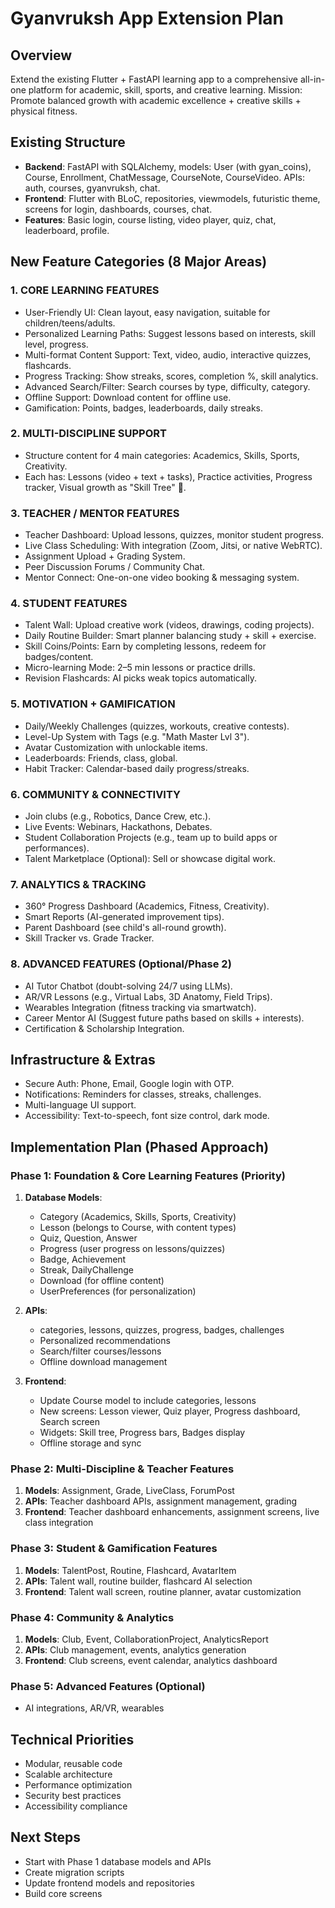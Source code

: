 # Gyanvruksh App Extension Plan

## Overview
Extend the existing Flutter + FastAPI learning app to a comprehensive all-in-one platform for academic, skill, sports, and creative learning. Mission: Promote balanced growth with academic excellence + creative skills + physical fitness.

## Existing Structure
- **Backend**: FastAPI with SQLAlchemy, models: User (with gyan_coins), Course, Enrollment, ChatMessage, CourseNote, CourseVideo. APIs: auth, courses, gyanvruksh, chat.
- **Frontend**: Flutter with BLoC, repositories, viewmodels, futuristic theme, screens for login, dashboards, courses, chat.
- **Features**: Basic login, course listing, video player, quiz, chat, leaderboard, profile.

## New Feature Categories (8 Major Areas)

### 1. CORE LEARNING FEATURES
- User-Friendly UI: Clean layout, easy navigation, suitable for children/teens/adults.
- Personalized Learning Paths: Suggest lessons based on interests, skill level, progress.
- Multi-format Content Support: Text, video, audio, interactive quizzes, flashcards.
- Progress Tracking: Show streaks, scores, completion %, skill analytics.
- Advanced Search/Filter: Search courses by type, difficulty, category.
- Offline Support: Download content for offline use.
- Gamification: Points, badges, leaderboards, daily streaks.

### 2. MULTI-DISCIPLINE SUPPORT
- Structure content for 4 main categories: Academics, Skills, Sports, Creativity.
- Each has: Lessons (video + text + tasks), Practice activities, Progress tracker, Visual growth as "Skill Tree" 🌱.

### 3. TEACHER / MENTOR FEATURES
- Teacher Dashboard: Upload lessons, quizzes, monitor student progress.
- Live Class Scheduling: With integration (Zoom, Jitsi, or native WebRTC).
- Assignment Upload + Grading System.
- Peer Discussion Forums / Community Chat.
- Mentor Connect: One-on-one video booking & messaging system.

### 4. STUDENT FEATURES
- Talent Wall: Upload creative work (videos, drawings, coding projects).
- Daily Routine Builder: Smart planner balancing study + skill + exercise.
- Skill Coins/Points: Earn by completing lessons, redeem for badges/content.
- Micro-learning Mode: 2–5 min lessons or practice drills.
- Revision Flashcards: AI picks weak topics automatically.

### 5. MOTIVATION + GAMIFICATION
- Daily/Weekly Challenges (quizzes, workouts, creative contests).
- Level-Up System with Tags (e.g. "Math Master Lvl 3").
- Avatar Customization with unlockable items.
- Leaderboards: Friends, class, global.
- Habit Tracker: Calendar-based daily progress/streaks.

### 6. COMMUNITY & CONNECTIVITY
- Join clubs (e.g., Robotics, Dance Crew, etc.).
- Live Events: Webinars, Hackathons, Debates.
- Student Collaboration Projects (e.g., team up to build apps or performances).
- Talent Marketplace (Optional): Sell or showcase digital work.

### 7. ANALYTICS & TRACKING
- 360° Progress Dashboard (Academics, Fitness, Creativity).
- Smart Reports (AI-generated improvement tips).
- Parent Dashboard (see child's all-round growth).
- Skill Tracker vs. Grade Tracker.

### 8. ADVANCED FEATURES (Optional/Phase 2)
- AI Tutor Chatbot (doubt-solving 24/7 using LLMs).
- AR/VR Lessons (e.g., Virtual Labs, 3D Anatomy, Field Trips).
- Wearables Integration (fitness tracking via smartwatch).
- Career Mentor AI (Suggest future paths based on skills + interests).
- Certification & Scholarship Integration.

## Infrastructure & Extras
- Secure Auth: Phone, Email, Google login with OTP.
- Notifications: Reminders for classes, streaks, challenges.
- Multi-language UI support.
- Accessibility: Text-to-speech, font size control, dark mode.

## Implementation Plan (Phased Approach)

### Phase 1: Foundation & Core Learning Features (Priority)
1. **Database Models**:
   - Category (Academics, Skills, Sports, Creativity)
   - Lesson (belongs to Course, with content types)
   - Quiz, Question, Answer
   - Progress (user progress on lessons/quizzes)
   - Badge, Achievement
   - Streak, DailyChallenge
   - Download (for offline content)
   - UserPreferences (for personalization)

2. **APIs**:
   - categories, lessons, quizzes, progress, badges, challenges
   - Personalized recommendations
   - Search/filter courses/lessons
   - Offline download management

3. **Frontend**:
   - Update Course model to include categories, lessons
   - New screens: Lesson viewer, Quiz player, Progress dashboard, Search screen
   - Widgets: Skill tree, Progress bars, Badges display
   - Offline storage and sync

### Phase 2: Multi-Discipline & Teacher Features
1. **Models**: Assignment, Grade, LiveClass, ForumPost
2. **APIs**: Teacher dashboard APIs, assignment management, grading
3. **Frontend**: Teacher dashboard enhancements, assignment screens, live class integration

### Phase 3: Student & Gamification Features
1. **Models**: TalentPost, Routine, Flashcard, AvatarItem
2. **APIs**: Talent wall, routine builder, flashcard AI selection
3. **Frontend**: Talent wall screen, routine planner, avatar customization

### Phase 4: Community & Analytics
1. **Models**: Club, Event, CollaborationProject, AnalyticsReport
2. **APIs**: Club management, events, analytics generation
3. **Frontend**: Club screens, event calendar, analytics dashboard

### Phase 5: Advanced Features (Optional)
- AI integrations, AR/VR, wearables

## Technical Priorities
- Modular, reusable code
- Scalable architecture
- Performance optimization
- Security best practices
- Accessibility compliance

## Next Steps
- Start with Phase 1 database models and APIs
- Create migration scripts
- Update frontend models and repositories
- Build core screens
